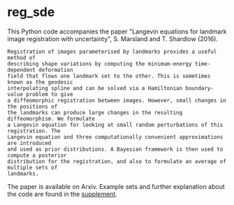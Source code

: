 # reg_sde

This Python code accompanies the paper "Langevin equations for landmark image registration with
uncertainty", S. Marsland and T. Shardlow (2016).

    Registration of images parameterised by landmarks provides a useful method of 
    describing shape variations by computing the minimum-energy time-dependent deformation
    field that flows one landmark set to the other. This is sometimes known as the geodesic
    interpolating spline and can be solved via a Hamiltonian boundary-value problem to give
    a diffeomorphic registration between images. However, small changes in the positions of
    the landmarks can produce large changes in the resulting diffeomorphism. We formulate
    a Langevin equation for looking at small random perturbations of this registration. The
    Langevin equation and three computationally convenient approximations are introduced
    and used as prior distributions. A Bayesian framework is then used to compute a posterior
    distribution for the registration, and also to formulate an average of multiple sets of
    landmarks.

The paper is available on Arxiv. Example sets and further explanation about the code are found in the [supplement](https://github.com/tonyshardlow/reg_sde/blob/master/sde_imag_supplement.pdf).
